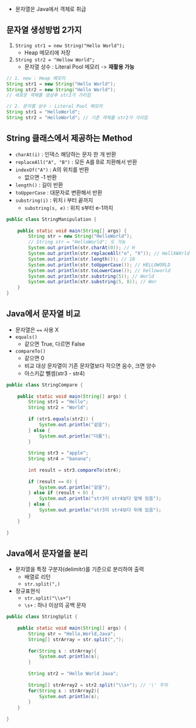 - 문자열은 Java에서 객체로 취급

## 문자열 생성방법 2가지
1. `String str1 = new String("Hello World");`
	- Heap 메모리에 저장
2. `String str2 = "Hellow World";`
	- 문자열 상수 : Literal Pool 메모리 -> **재활용 가능**

```Java
// 1. new : Heap 메모리
String str1 = new String("Hello World");
String str2 = new String("Hello World");
// 새로운 객체를 생성후 str2가 가리킴

// 2. 문자열 상수 : Literal Pool 메모리
String str1 = "HelloWorld";
String str2 = "HelloWorld"; // 기존 객체를 str2가 가리킴
```

## String 클래스에서 제공하는 Method
- `charAt(i)` : 인덱스 해당하는 문자 한 개 반환
- `replaceAll("A", "B")` : 모든 A를 B로 치환해서 반환
- `indexOf("A")` : A의 위치를 반환
	- 없으면 -1 반환
- `length()` : 길이 반환
- `toUpperCase` : 대문자로 변환해서 반환
- `substring(i)` : 위치 i 부터 끝까지
	- `substring(s, e)` : 위치 s부터 e-1까지

```Java
public class StringManipulation {  
  
    public static void main(String[] args) {  
        String str = new String("HelloWorld");  
        // String str = "HelloWorld"; 도 가능  
        System.out.println(str.charAt(0)); // H  
        System.out.println(str.replaceAll("o", "X")); // HellXWXrld  
        System.out.println(str.length()); // 10  
        System.out.println(str.toUpperCase()); // HELLOWORLD  
        System.out.println(str.toLowerCase()); // helloworld  
        System.out.println(str.substring(5)); // World  
        System.out.println(str.substring(5, 8)); // Wor  
    }  
}
```

## Java에서 문자열 비교
- 문자열은 `==` 사용 X
- `equals()`
	- 같으면 True, 다르면 False
- `compareTo()`
	- 같으면 0
	- 비교 대상 문자열이 기존 문자열보다 작으면 음수, 크면 양수
	- 아스키값 뺄셈(str3 - str4)

```Java
public class StringCompare {  
  
    public static void main(String[] args) {  
        String str1 = "Hello";  
        String str2 = "World";  
  
        if (str1.equals(str2)) {  
            System.out.println("같음");  
        } else {  
            System.out.println("다름");  
        }  
  
        String str3 = "apple";  
        String str4 = "banana";  
  
        int result = str3.compareTo(str4);  
  
        if (result == 0) {  
            System.out.println("같음");  
        } else if (result < 0) {  
            System.out.println("str3이 str4보다 앞에 있음");  
        } else {  
            System.out.println("str3이 str4보다 뒤에 있음");  
        }  
    }  
  
}
```

## Java에서 문자열을 분리
- 문자열을 특정 구분자(delimitr)를 기준으로 분리하여 출력
	- 배열로 리턴
	- `str.split(",)`
- 정규표현식
	- `str.split("\\s+")`
	- `\s+` : 하나 이상의 공백 문자

```Java
public class StringSplit {  
  
    public static void main(String[] args) {  
        String str = "Hello,World,Java";  
        String[] strArray = str.split(",");  
  
        for(String s : strArray){  
            System.out.println(s);  
        }  
  
        String str2 = "Hello World Java";  
  
        String[] strArray2 = str2.split("\\s+"); // '\' 주의
        for(String s : strArray2){  
            System.out.println(s);  
        }  
    }  
  
}
```
